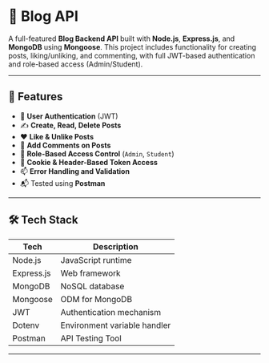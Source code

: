 # 📝 Blog API

A full-featured **Blog Backend API** built with **Node.js**, **Express.js**, and **MongoDB** using **Mongoose**. 
This project includes functionality for creating posts, liking/unliking, and commenting, with full JWT-based authentication and role-based access (Admin/Student).

---

## 🚀 Features

- 🔐 **User Authentication** (JWT)
- ✍️ **Create, Read, Delete Posts**
- ❤️ **Like & Unlike Posts**
- 💬 **Add Comments on Posts**
- 👤 **Role-Based Access Control** (`Admin`, `Student`)
- 🔄 **Cookie & Header-Based Token Access**
- 📫 **Error Handling and Validation**
- 📬 Tested using **Postman**

---

## 🛠️ Tech Stack

| Tech         | Description                   |
|--------------|-------------------------------|
| Node.js      | JavaScript runtime            |
| Express.js   | Web framework                 |
| MongoDB      | NoSQL database                |
| Mongoose     | ODM for MongoDB               |
| JWT          | Authentication mechanism      |
| Dotenv       | Environment variable handler  |
| Postman      | API Testing Tool              |

---
